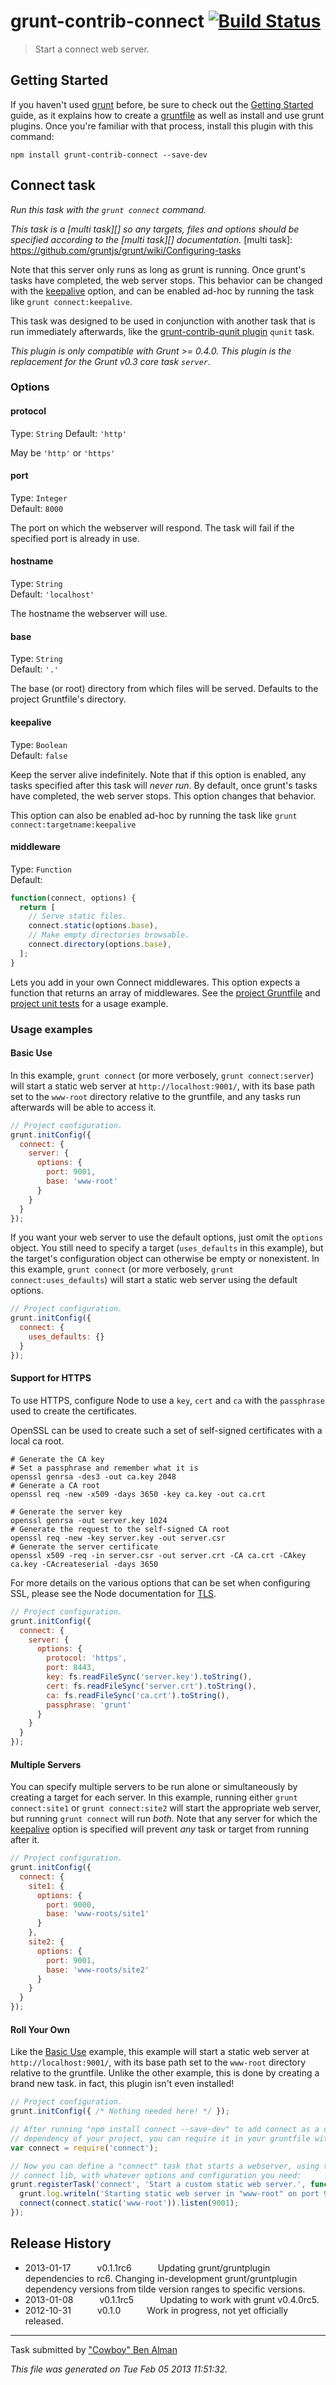 # grunt-contrib-connect [![Build Status](https://secure.travis-ci.org/gruntjs/grunt-contrib-connect.png?branch=master)](http://travis-ci.org/gruntjs/grunt-contrib-connect)

> Start a connect web server.


## Getting Started
If you haven't used [grunt][] before, be sure to check out the [Getting Started][] guide, as it explains how to create a [gruntfile][Getting Started] as well as install and use grunt plugins. Once you're familiar with that process, install this plugin with this command:

```shell
npm install grunt-contrib-connect --save-dev
```

[grunt]: http://gruntjs.com/
[Getting Started]: http://gruntjs.com/getting-started


## Connect task
_Run this task with the `grunt connect` command._

_This task is a [multi task][] so any targets, files and options should be specified according to the [multi task][] documentation._
[multi task]: https://github.com/gruntjs/grunt/wiki/Configuring-tasks


Note that this server only runs as long as grunt is running. Once grunt's tasks have completed, the web server stops. This behavior can be changed with the [keepalive](#keepalive) option, and can be enabled ad-hoc by running the task like `grunt connect:keepalive`.

This task was designed to be used in conjunction with another task that is run immediately afterwards, like the [grunt-contrib-qunit plugin](https://github.com/gruntjs/grunt-contrib-qunit) `qunit` task.

_This plugin is only compatible with Grunt >= 0.4.0. This plugin is the replacement for the Grunt v0.3 core task `server`._

### Options

#### protocol
Type: `String`
Default: `'http'`

May be `'http'` or `'https'`

#### port
Type: `Integer`  
Default: `8000`

The port on which the webserver will respond. The task will fail if the specified port is already in use.

#### hostname
Type: `String`  
Default: `'localhost'`

The hostname the webserver will use.

#### base
Type: `String`  
Default: `'.'`

The base (or root) directory from which files will be served. Defaults to the project Gruntfile's directory.

#### keepalive
Type: `Boolean`  
Default: `false`

Keep the server alive indefinitely. Note that if this option is enabled, any tasks specified after this task will _never run_. By default, once grunt's tasks have completed, the web server stops. This option changes that behavior.

This option can also be enabled ad-hoc by running the task like `grunt connect:targetname:keepalive`

#### middleware
Type: `Function`  
Default:

```js
function(connect, options) {
  return [
    // Serve static files.
    connect.static(options.base),
    // Make empty directories browsable.
    connect.directory(options.base),
  ];
}
```

Lets you add in your own Connect middlewares. This option expects a function that returns an array of middlewares. See the [project Gruntfile][] and [project unit tests][] for a usage example.

[project Gruntfile]: https://github.com/gruntjs/grunt-contrib-connect/blob/master/Gruntfile.js
[project unit tests]: https://github.com/gruntjs/grunt-contrib-connect/blob/master/test/connect_test.js

### Usage examples

#### Basic Use
In this example, `grunt connect` (or more verbosely, `grunt connect:server`) will start a static web server at `http://localhost:9001/`, with its base path set to the `www-root` directory relative to the gruntfile, and any tasks run afterwards will be able to access it.

```javascript
// Project configuration.
grunt.initConfig({
  connect: {
    server: {
      options: {
        port: 9001,
        base: 'www-root'
      }
    }
  }
});
```

If you want your web server to use the default options, just omit the `options` object. You still need to specify a target (`uses_defaults` in this example), but the target's configuration object can otherwise be empty or nonexistent. In this example, `grunt connect` (or more verbosely, `grunt connect:uses_defaults`) will start a static web server using the default options.

```javascript
// Project configuration.
grunt.initConfig({
  connect: {
    uses_defaults: {}
  }
});
```

#### Support for HTTPS
To use HTTPS, configure Node to use a `key`, `cert` and `ca` with the
`passphrase` used to create the certificates.

OpenSSL can be used to create such a set of self-signed certificates with a
local ca root.

```shell
# Generate the CA key
# Set a passphrase and remember what it is
openssl genrsa -des3 -out ca.key 2048
# Generate a CA root
openssl req -new -x509 -days 3650 -key ca.key -out ca.crt

# Generate the server key
openssl genrsa -out server.key 1024
# Generate the request to the self-signed CA root
openssl req -new -key server.key -out server.csr
# Generate the server certificate
openssl x509 -req -in server.csr -out server.crt -CA ca.crt -CAkey ca.key -CAcreateserial -days 3650
```

For more details on the various options that can be set when configuring SSL,
please see the Node documentation for [TLS][].


```javascript
// Project configuration.
grunt.initConfig({
  connect: {
    server: {
      options: {
        protocol: 'https',
        port: 8443,
        key: fs.readFileSync('server.key').toString(),
        cert: fs.readFileSync('server.crt').toString(),
        ca: fs.readFileSync('ca.crt').toString(),
        passphrase: 'grunt'
      }
    }
  }
});
```

[TLS]: http://nodejs.org/api/tls.html#tls_tls_createserver_options_secureconnectionlistener

#### Multiple Servers
You can specify multiple servers to be run alone or simultaneously by creating a target for each server. In this example, running either `grunt connect:site1` or `grunt connect:site2` will  start the appropriate web server, but running `grunt connect` will run _both_. Note that any server for which the [keepalive](#keepalive) option is specified will prevent _any_ task or target from running after it.

```javascript
// Project configuration.
grunt.initConfig({
  connect: {
    site1: {
      options: {
        port: 9000,
        base: 'www-roots/site1'
      }
    },
    site2: {
      options: {
        port: 9001,
        base: 'www-roots/site2'
      }
    }
  }
});
```

#### Roll Your Own
Like the [Basic Use](#basic-use) example, this example will start a static web server at `http://localhost:9001/`, with its base path set to the `www-root` directory relative to the gruntfile. Unlike the other example, this is done by creating a brand new task. in fact, this plugin isn't even installed!

```javascript
// Project configuration.
grunt.initConfig({ /* Nothing needed here! */ });

// After running "npm install connect --save-dev" to add connect as a dev
// dependency of your project, you can require it in your gruntfile with:
var connect = require('connect');

// Now you can define a "connect" task that starts a webserver, using the
// connect lib, with whatever options and configuration you need:
grunt.registerTask('connect', 'Start a custom static web server.', function() {
  grunt.log.writeln('Starting static web server in "www-root" on port 9001.');
  connect(connect.static('www-root')).listen(9001);
});
```


## Release History

 * 2013-01-17   v0.1.1rc6   Updating grunt/gruntplugin dependencies to rc6. Changing in-development grunt/gruntplugin dependency versions from tilde version ranges to specific versions.
 * 2013-01-08   v0.1.1rc5   Updating to work with grunt v0.4.0rc5.
 * 2012-10-31   v0.1.0   Work in progress, not yet officially released.

---

Task submitted by ["Cowboy" Ben Alman](http://benalman.com)

*This file was generated on Tue Feb 05 2013 11:51:32.*

